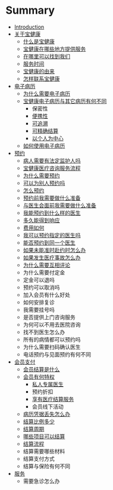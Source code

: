 # Summary

* [Introduction](README.md)
* [关于宝健康](chapter1.md)
  * [什么是宝健康](chapter1/bao-jian-kang.md)
  * [宝健康在哪些地方提供服务](chapter1/bao-jian-kang-zai-na-xie-di-fang-ti-gong-fu-wu.md)
  * [在哪里可以找到我们](chapter1/zai-na-li-ke-yi-zhao-dao-wo-men.md)
  * [服务时间](chapter1/fu-wu-shi-jian.md)
  * [宝健康的由来](chapter1/bao-jian-kang-de-you-lai.md)
  * [怎样联系宝健康](chapter1/zen-yang-lian-xi-bao-jian-kang.md)
* [电子病历](dian-zi-bing-li.md)
  * [为什么需要电子病历](dian-zi-bing-li/wei-shi-yao-xu-yao-ge-ren-dian-zi-bing-li.md)
  * [宝健康电子病历与其它病历有何不同](dian-zi-bing-li/bao-jian-kang-dian-zi-bing-li-de-te-dian.md)
    * 保密性
    * [便携性](dian-zi-bing-li/bao-jian-kang-dian-zi-bing-li-de-te-dian/bian-xi-xing.md)
    * [可追溯](dian-zi-bing-li/bao-jian-kang-dian-zi-bing-li-de-te-dian/ke-zhui-su.md)
    * [可精确结算](dian-zi-bing-li/bao-jian-kang-dian-zi-bing-li-de-te-dian/ke-jing-que-jie-suan.md)
    * [以个人为中心](dian-zi-bing-li/bao-jian-kang-dian-zi-bing-li-de-te-dian/ke-jing-que-jie-suan/yi-ge-ren-wei-zhong-xin.md)
  * [如何使用电子病历](dian-zi-bing-li/ru-he-shi-yong-dian-zi-bing-li.md)
* [预约](yu-yue.md)
  * [病人需要有法定监护人吗](yu-yue/bing-ren-xu-yao-you-fa-ding-jian-hu-ren-ma.md)
  * [宝健康医疗咨询服务流程](yu-yue/bao-jian-kang-zi-xun-fu-wu-liu-cheng.md)
  * [为什么需要预约](yu-yue/wei-shi-yao-xu-yao-yu-yue.md)
  * [可以为别人预约吗](yu-yue/ke-yi-wei-bie-ren-yu-yue-ma.md)
  * [怎么预约](yu-yue/zen-yao-yu-yue.md)
  * [预约前我需要做什么准备](yu-yue/yu-yue-qian-wo-xu-yao-zuo-shi-yao-zhun-bei.md)
  * [与医生会面前我需要做什么准备](yu-yue/yu-yi-sheng-hui-mian-qian-wo-xu-yao-zuo-shi-yao-zhun-bei.md)
  * [我能预约到什么样的医生](yu-yue/ru-he-yu-yue-dao-he-shi-de-yi-sheng.md)
  * [多久能得到响应](yu-yue/duo-jiu-neng-de-dao-xiang-ying.md)
  * [费用如何](yu-yue/fei-yong-ru-he.md)
  * [我可以预约指定的医生吗](yu-yue/wo-ke-yi-yu-yue-zhi-ding-de-yi-sheng-ma.md)
  * [能否预约到同一个医生](yu-yue/neng-fou-yu-yue-dao-tong-yi-ge-yi-sheng.md)
  * [如果未能准时赴约时怎么办](yu-yue/ru-guo-hui-mian-shi-chi-dao-zen-yao-ban.md)
  * [如果发生医疗事故怎么办](yu-yue/ru-guo-fa-sheng-yi-liao-shi-gu-zen-yao-ban.md)
  * [为什么需要互相评论](yu-yue/wei-shi-yao-xu-yao-hu-xiang-ping-lun.md)
  * 为什么需要付定金
  * 定金可以退吗
  * 预约可以取消吗
  * 加入会员有什么好处
  * 如何安排复诊
  * 我需要挂号吗
  * 是否提供上门咨询服务
  * 为何可以不用去医院咨询
  * 找不到医生怎么办
  * 所有的病情都可以预约吗
  * 为什么需要扫码确认医生
  * 电话预约与见面预约有何不同
* [会员支付](hui-yuan-zhi-fu.md)
  * [会员结算是什么](hui-yuan-zhi-fu/hui-yuan-jie-suan-shi-shi-yao.md)
  * [会员有何特权](hui-yuan-zhi-fu/hui-yuan-te-quan.md)
    * [私人专属医生](hui-yuan-zhi-fu/hui-yuan-te-quan/ke-yi-yu-yue-tong-yi-ge-yi-sheng.md)
    * 预约折扣
    * [享有医疗结算服务](hui-yuan-zhi-fu/hui-yuan-te-quan/geng-gao-de-bao-xiao-bi-li.md)
    * 会员线下活动
  * [病历凭据丢失怎么办](hui-yuan-zhi-fu/bing-li-ping-ju-diu-shi-zen-yao-ban.md)
  * [结算比例多少](hui-yuan-zhi-fu/jie-suan-bi-li-duo-shao.md)
  * [结算周期](hui-yuan-zhi-fu/jie-suan-zhou-qi.md)
  * [哪些项目可以结算](hui-yuan-zhi-fu/na-xie-xiang-mu-ke-yi-jie-suan.md)
  * [结算流程](hui-yuan-zhi-fu/jie-suan-liu-cheng.md)
  * 结算需要哪些材料
  * 结算支付方式
  * 结算与保险有何不同
* [服务](fu-wu.md)
  * 需要急诊怎么办

